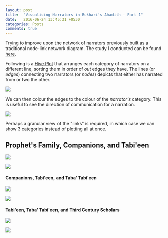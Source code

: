 ```yaml
---
layout: post
title:  "Visualising Narrators in Bukhari's Ahadith - Part 1"
date:   2016-06-24 13:45:31 +0530
categories: Posts
comments: true
---
```


Trying to improve upon the network of narrators previously built as a traditional node-link network diagram. The study I conducted can be found [here](http://rpubs.com/aakazmi/bukhariAnalyses_P1).   

Following is a [Hive Plot](http://www.hiveplot.net/) that arranges each category of narrators on a different line, sorting them in order of *out* edges they have. The lines (or *edges*) connecting two narrators (or *nodes*) depicts that either has narrated from or two the other.

<a href="{{ site.baseurl }}/assets/img/hv_plot.png" target="_blank"><img src="{{ site.baseurl }}/assets/img/hv_plot_small.png">
</a>  

We can then colour the edges to the colour of the *narrator's* category. This is useful to see the direction of communication for a narration.  

<a href="{{ site.baseurl }}/assets/img/hv_plot_colour.png" target="_blank"><img src="{{ site.baseurl }}/assets/img/hv_plot_colour_small.png">
</a>

Perhaps a granular view of the "links" is required, in which case we can show 3 categories instead of plotting all at once.  


## Prophet's Family, Companions, and Tabi'een

<a href="{{ site.baseurl }}/assets/img/hv_plot_p1.png" target="_blank"><img src="{{ site.baseurl }}/assets/img/hv_plot_p1_small.png">
</a>  


<a href="{{ site.baseurl }}/assets/img/hv_plot_p1_Colour.png" target="_blank"><img src="{{ site.baseurl }}/assets/img/hv_plot_p1_Colour_small.png">
</a>  

#### Companions, Tabi'een, and Taba' Tabi'een  

<a href="{{ site.baseurl }}/assets/img/hv_plot_p2.png" target="_blank"><img src="{{ site.baseurl }}/assets/img/hv_plot_p2_small.png">
</a>  

<a href="{{ site.baseurl }}/assets/img/hv_plot_p2_colour.png" target="_blank"><img src="{{ site.baseurl }}/assets/img/hv_plot_p2_colour_small.png">
</a>  

#### Tabi'een, Taba' Tabi'een, and Third Century Scholars  

<a href="{{ site.baseurl }}/assets/img/hv_plot_p3.png" target="_blank"><img src="{{ site.baseurl }}/assets/img/hv_plot_p3_small.png">
</a>  

<a href="{{ site.baseurl }}/assets/img/hv_plot_p3_colour.png" target="_blank"><img src="{{ site.baseurl }}/assets/img/hv_plot_p3_colour_small.png">
</a>
